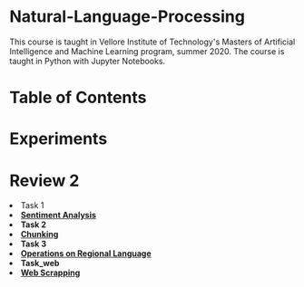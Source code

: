 # Natural-Language-Processing
This course is taught in Vellore Institute of Technology's Masters of Artificial Intelligence and Machine Learning program, summer 2020. The course is taught in Python with Jupyter Notebooks.

# Table of Contents







# Experiments



# Review 2
<li>Task 1
<b><li><a href="https://github.com/bhaswati96/nlp/blob/task1_sentiment/nlp_task.ipynb" class="button">Sentiment Analysis</a></li>
</li>

<li>Task 2 
<li><a href="https://github.com/bhaswati96/nlp/blob/Task-2/Chunking_of_LOR's%20(1).ipynb">Chunking</a></li>

</li>

<li>Task 3
<li><a href="https://github.com/bhaswati96/nlp/blob/Task-3/5_bengali_func.ipynb" class="button">Operations on Regional Language</a></li>
</li>

<li>Task_web
<li><a href="https://github.com/bhaswati96/nlp/blob/task_web/WebScraping.ipynb" class="button">Web Scrapping</a></li>
</li>


